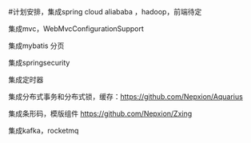 #计划安排，集成spring cloud aliababa ，hadoop，前端待定

集成mvc，WebMvcConfigurationSupport


集成mybatis
    分页

集成springsecurity

集成定时器

集成分布式事务和分布式锁，缓存：https://github.com/Nepxion/Aquarius

集成条形码，模版组件 https://github.com/Nepxion/Zxing

集成kafka，rocketmq


